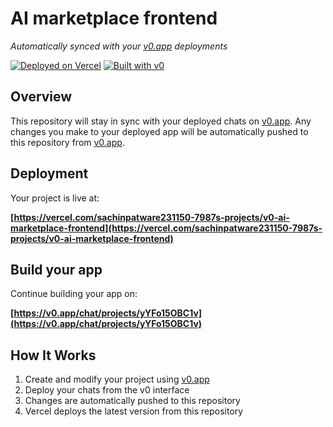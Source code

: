 # AI marketplace frontend

*Automatically synced with your [v0.app](https://v0.app) deployments*

[![Deployed on Vercel](https://img.shields.io/badge/Deployed%20on-Vercel-black?style=for-the-badge&logo=vercel)](https://vercel.com/sachinpatware231150-7987s-projects/v0-ai-marketplace-frontend)
[![Built with v0](https://img.shields.io/badge/Built%20with-v0.app-black?style=for-the-badge)](https://v0.app/chat/projects/yYFo15OBC1v)

## Overview

This repository will stay in sync with your deployed chats on [v0.app](https://v0.app).
Any changes you make to your deployed app will be automatically pushed to this repository from [v0.app](https://v0.app).

## Deployment

Your project is live at:

**[https://vercel.com/sachinpatware231150-7987s-projects/v0-ai-marketplace-frontend](https://vercel.com/sachinpatware231150-7987s-projects/v0-ai-marketplace-frontend)**

## Build your app

Continue building your app on:

**[https://v0.app/chat/projects/yYFo15OBC1v](https://v0.app/chat/projects/yYFo15OBC1v)**

## How It Works

1. Create and modify your project using [v0.app](https://v0.app)
2. Deploy your chats from the v0 interface
3. Changes are automatically pushed to this repository
4. Vercel deploys the latest version from this repository
